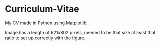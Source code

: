 # Curriculum-Vitae
My CV made in Python using Matplotlib.

Image has a length of 621x802 pixels, needed to be that size at least that ratio to set up correctly with the figure.



